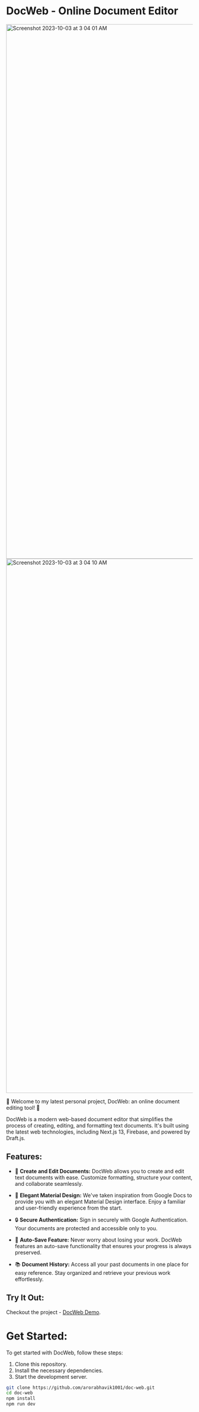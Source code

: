 # DocWeb - Online Document Editor
<img width="1440" alt="Screenshot 2023-10-03 at 3 04 01 AM" src="https://github.com/arorabhavik1001/doc-web/assets/71212695/d46b9dd0-a817-4c44-8075-b0c33f7a686b">
<img width="1440" alt="Screenshot 2023-10-03 at 3 04 10 AM" src="https://github.com/arorabhavik1001/doc-web/assets/71212695/7f62dd1e-f8e7-41c1-9f1e-dee1886dce01">

🚀 Welcome to my latest personal project, DocWeb: an online document editing tool! 📝

DocWeb is a modern web-based document editor that simplifies the process of creating, editing, and formatting text documents. It's built using the latest web technologies, including Next.js 13, Firebase, and powered by Draft.js.

## Features:

- 📝 **Create and Edit Documents:** DocWeb allows you to create and edit text documents with ease. Customize formatting, structure your content, and collaborate seamlessly.

- 🎨 **Elegant Material Design:** We've taken inspiration from Google Docs to provide you with an elegant Material Design interface. Enjoy a familiar and user-friendly experience from the start.

- 🔒 **Secure Authentication:** Sign in securely with Google Authentication. Your documents are protected and accessible only to you.

- 💾 **Auto-Save Feature:** Never worry about losing your work. DocWeb features an auto-save functionality that ensures your progress is always preserved.

- 📚 **Document History:** Access all your past documents in one place for easy reference. Stay organized and retrieve your previous work effortlessly.

## Try It Out:

Checkout the project - [DocWeb Demo](https://doc-web-rouge.vercel.app).

# Get Started:

To get started with DocWeb, follow these steps:

1. Clone this repository.
2. Install the necessary dependencies.
3. Start the development server.

```bash
git clone https://github.com/arorabhavik1001/doc-web.git
cd doc-web
npm install
npm run dev
```

